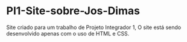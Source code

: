 # PI1-Site-sobre-Jos-Dimas
Site criado para um trabalho de Projeto Integrador 1, O site está sendo desenvolvido apenas com o uso de HTML e CSS.
